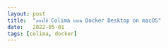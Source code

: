 ```yaml
---
layout: post
title:  "ลองใช้ Colima แทน Docker Desktop on macOS"
date:   2022-05-01
tags: [colima, docker]
---
```

